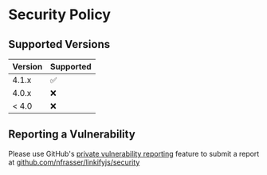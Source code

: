 # Security Policy

## Supported Versions

| Version | Supported          |
| ------- | ------------------ |
| 4.1.x   | :white_check_mark: |
| 4.0.x   | :x:                |
| < 4.0   | :x:                |

## Reporting a Vulnerability

Please use GitHub's [private vulnerability reporting]([url](https://docs.github.com/en/code-security/security-advisories/guidance-on-reporting-and-writing-information-about-vulnerabilities/privately-reporting-a-security-vulnerability)) feature to submit a report at [github.com/nfrasser/linkifyjs/security](https://github.com/nfrasser/linkifyjs/security)
